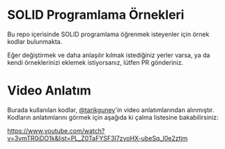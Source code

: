 # SOLID Programlama Örnekleri

Bu repo içerisinde SOLID programlama öğrenmek isteyenler için örnek kodlar bulunmakta. 

Eğer değiştirmek ve daha anlaşılır kılmak istediğiniz yerler varsa, ya da kendi örneklerinizi eklemek istiyorsanız, lütfen PR gönderiniz.

# Video Anlatım

Burada kullanılan kodlar, [@tarikguney](https://github.com/tarikguney)'in video anlatımlarından alınmıştır. Kodların anlatımlarını görmek için aşağıda ki çalma listesine bakabilirsiniz:

https://www.youtube.com/watch?v=3vmTR0iDO1k&list=PL_Z0TaFYSF3I7zyoHX-ubeSq_l0e2ztjm





